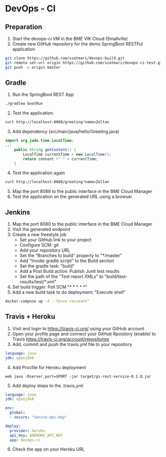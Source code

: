 # DevOps - CI

## Preparation

1. Start the devops-ci VM in the BME VIK Cloud (Smallville)
2. Create new GitHub repository for the demo SpringBoot RESTFul application
```bash
git clone https://github.com/szatmari/devops-build.git
git remote set-url origin https://github.com/szatmari/devops-ci-test.git
git push -u origin master
```

## Gradle

1. Run the SpringBoot REST App
```bash
./gradlew bootRun
```
2. Test the application:
```bash
curl http://localhost:8088/greeting?name=Zoltan
```
3. Add dependency (src/main/java/hello/Greeting.java)
```java
import org.joda.time.LocalTime;
...
    public String getContent() {
        LocalTime currentTime = new LocalTime();
        return content +" " + currentTime;
    }
```
4. Test the application again
```bash
curl http://localhost:8088/greeting?name=Zoltan
```
5. Map the port 8088 to the public interface in the BME Cloud Manager
6. Test the application on the generated URL using a browser

## Jenkins

1. Map the port 8080 to the public interface in the BME Cloud Manager
2. Visit the generated endpoint 
3. Create a new freestyle job
   - Set your GitHub link to your project
   - Configure SCM: git
   - Add your repository URL
   - Set the "Branches to build" property to "*/master"
   - Add "Invoke gradle script" to the Build section
   - Set the gradle task: "build"
   - Add a Post Build action: Publish Junit test results
   - Set the path of the "Test report XMLs" to "build/test-results/test/*.xml"
4. Set build trigger: Poll SCM "* * * * *"
5. Add a new build task to do deployment: "Execute shell"
```bash
docker-compose up -d --force-recreate"
```

## Travis + Heroku

1. Visit and login to https://travis-ci.org/ using your GitHub account
2. Open your profile page and connect your GitHub Rpository (enable) to Travis https://travis-ci.org/account/repositories
3. Add, commit and push the travis.yml file to your repository
```yml
language: java
jdk: openjdk8
```
4. Add Procfile for Heroku deployment
```
web java -Dserver.port=$PORT -jar target/gs-rest-service-0.1.0.jar
```
5. Add deploy steps to the .travis,yml
```yml
language: java
jdk: openjdk8

env:
  global:
  - secure: "secure-api-key"

deploy:
  provider: heroku
  api_key: $HEROKU_API_KEY
  app: devops-ci
```
6. Check the app on your Heroku URL
